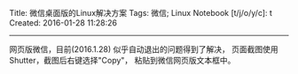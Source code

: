 Title: 微信桌面版的Linux解决方案
Tags: 微信; Linux
Notebook [t/j/o/y/c]: t
Created: 2016-01-28 11:28:26

------

网页版微信，目前(2016.1.28) 似乎自动退出的问题得到了解决，
页面截图使用Shutter，截图后右键选择"Copy"，
粘贴到微信网页版文本框中。

